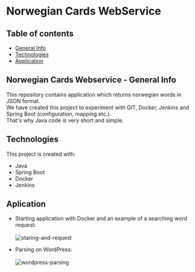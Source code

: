 # Norwegian Cards WebService

## Table of contents
* [General Info](#norwegian-cards-webservice---general-info)
* [Technologies](#technologies)
* [Application](#application)

## Norwegian Cards Webservice - General Info
This repository contains application which returns norwegian words in JSON format. <br>
We have created this project to experiment with GIT, Docker, Jenkins and Spring Boot (configuration, mapping etc.). <br>
That's why Java code is very short and simple. <br>

## Technologies
This project is created with:
* Java
* Spring Boot
* Docker
* Jenkins

## Aplication
* Starting application with Docker and an example of a searching word request: <br><br>
![staring-and-request](https://i.imgur.com/2QaXYIF.gif) <br>

* Parsing on WordPress: <br><br>
![wordpress-parsing](https://i.imgur.com/IQWjy7b.gif) <br>

 
